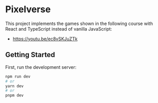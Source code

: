# Pixelverse

This project implements the games shown in the following course with React and TypeScript instead of vanilla JavaScript:

- https://youtu.be/ec8vSKJuZTk

## Getting Started

First, run the development server:

```bash
npm run dev
# or
yarn dev
# or
pnpm dev
```
